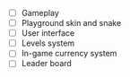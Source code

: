 - [ ] Gameplay
- [ ] Playground skin and snake
- [ ] User interface
- [ ] Levels system
- [ ] In-game currency system
- [ ] Leader board
